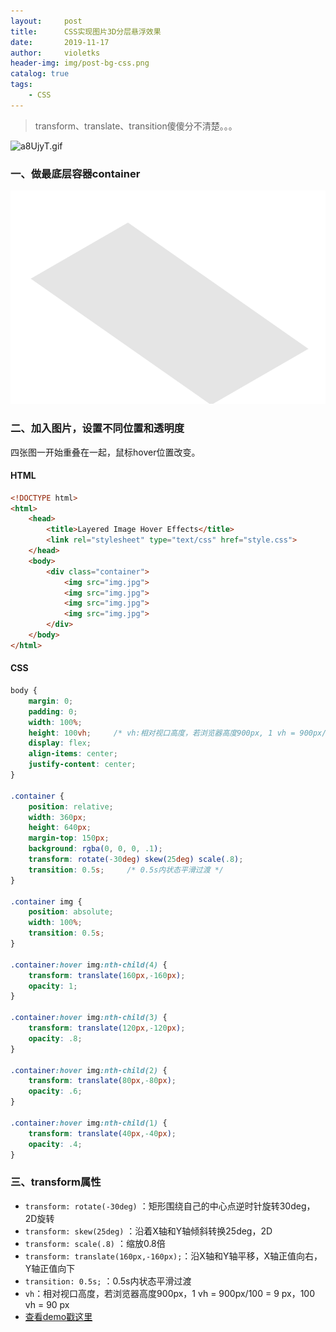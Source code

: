 ```yaml
---
layout:     post
title:      CSS实现图片3D分层悬浮效果
date:       2019-11-17
author:     violetks
header-img: img/post-bg-css.png
catalog: true
tags:
    - CSS
---
```


> transform、translate、transition傻傻分不清楚。。。

![a8UjyT.gif](/instructPic/a8UjyT.gif)

### 一、做最底层容器container

![a8dGCR.png](/instructPic/a8dGCR.png)

### 二、加入图片，设置不同位置和透明度
四张图一开始重叠在一起，鼠标hover位置改变。

#### HTML
```html
<!DOCTYPE html>
<html>
    <head>
        <title>Layered Image Hover Effects</title>
        <link rel="stylesheet" type="text/css" href="style.css">
    </head>
    <body>
        <div class="container">
            <img src="img.jpg">
            <img src="img.jpg">
            <img src="img.jpg">
            <img src="img.jpg">
        </div>
    </body>
</html>
```

#### CSS
```css
body {
    margin: 0;
    padding: 0;
    width: 100%;
    height: 100vh;     /* vh:相对视口高度，若浏览器高度900px, 1 vh = 900px/100 = 9 px，100 vh = 90 px */
    display: flex;
    align-items: center;
    justify-content: center;
}

.container {
    position: relative;
    width: 360px;
    height: 640px;
    margin-top: 150px;
    background: rgba(0, 0, 0, .1);
    transform: rotate(-30deg) skew(25deg) scale(.8);
    transition: 0.5s;     /* 0.5s内状态平滑过渡 */
}

.container img {
    position: absolute;
    width: 100%;
    transition: 0.5s;
}

.container:hover img:nth-child(4) {
    transform: translate(160px,-160px);
    opacity: 1;
}

.container:hover img:nth-child(3) {
    transform: translate(120px,-120px);
    opacity: .8;
}

.container:hover img:nth-child(2) {
    transform: translate(80px,-80px);
    opacity: .6;
}

.container:hover img:nth-child(1) {
    transform: translate(40px,-40px);
    opacity: .4;
}
```

### 三、transform属性
- `transform: rotate(-30deg)` ：矩形围绕自己的中心点逆时针旋转30deg，2D旋转
- `transform: skew(25deg)` ：沿着X轴和Y轴倾斜转换25deg，2D
- `transform: scale(.8)` ：缩放0.8倍
- `transform: translate(160px,-160px);`：沿X轴和Y轴平移，X轴正值向右，Y轴正值向下
- `transition: 0.5s;` ：0.5s内状态平滑过渡
- `vh`：相对视口高度，若浏览器高度900px，1 vh = 900px/100 = 9 px，100 vh = 90 px
- [查看demo戳这里](/demo/layered/index.html)
